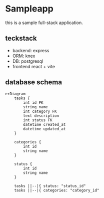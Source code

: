 # Sampleapp

this is a sample full-stack application.

## teckstack

- backend: express
- ORM: knex
- DB: postgresql
- frontend react + vite

## database schema

```mermaid
erDiagram
    tasks {
        int id PK
        string name
        int category FK
        text description
        int status FK
        datetime created_at
        datetime updated_at
    }

    categories {
        int id
        string name
    }

    status {
        int id
        string name
    }

    tasks ||--|{ status: "status_id"
    tasks ||--|{ categories: "category_id"
```
